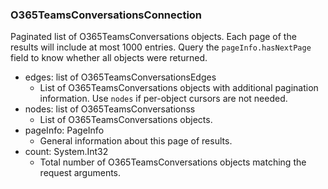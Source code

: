 ### O365TeamsConversationsConnection
Paginated list of O365TeamsConversations objects. Each page of the results will include at most 1000 entries. Query the `pageInfo.hasNextPage` field to know whether all objects were returned.

- edges: list of O365TeamsConversationsEdges
  - List of O365TeamsConversations objects with additional pagination information. Use `nodes` if per-object cursors are not needed.
- nodes: list of O365TeamsConversationss
  - List of O365TeamsConversations objects.
- pageInfo: PageInfo
  - General information about this page of results.
- count: System.Int32
  - Total number of O365TeamsConversations objects matching the request arguments.
